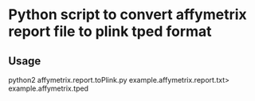 # Python script to convert affymetrix report file to plink tped format

## Usage
python2 affymetrix.report.toPlink.py example.affymetrix.report.txt> example.affymetrix.tped
